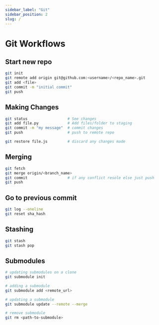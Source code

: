 ```yaml
---
sidebar_label: "Git"
sidebar_position: 2
slug: /
---
```


# Git Workflows

## Start new repo

```bash
git init
git remote add origin git@github.com:<username>/<repo_name>.git
git add <file>
git commit -m "initial commit"
git push
```

## Making Changes

```bash
git status                  # See changes
git add file.py             # Add files/folder to staging
git commit -m "my message"  # commit changes
git push                    # push to remote repo

git restore file.js         # discard any changes made
```

## Merging

```bash
git fetch
git merge origin/<branch_name>
git commit                  # if any conflict resole else just push
git push
```

## Go to previous commit

```bash
git log --oneline
git reset sha_hash
```

## Stashing

```bash
git stash
git stash pop
```

## Submodules

```bash
# updating submodules on a clone
git submodule init

# adding a submodule
git submodule add <remote_url>

# updating a submodule
git submodule update --remote --merge

# remove submodule
git rm <path-to-submodule>
```
